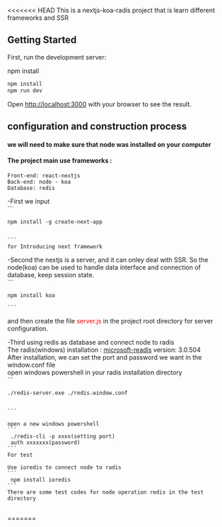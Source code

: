 <<<<<<< HEAD
This is a nextjs-koa-radis project that is learn different frameworks and  SSR

## Getting Started

First, run the development server:

npm install


```bash
npm install
npm run dev
```

Open [http://localhost:3000](http://localhost:3000) with your browser to see the result.

## configuration and construction process
#### we will need to make sure that node was installed on your computer

#### The project main use frameworks :   
    Front-end: react-nextjs  
    Back-end: node - koa  
    Database: redis  

-First we input  
    ```  

    npm install -g create-next-app   


    ```  
    for Introducing next framework  

-Second the nextjs is a server, and it can onley deal with SSR. So the node(koa) can be used to handle data interface and connection of database, keep session state.  
    ``` 

    npm install koa   

    ```  
and then create the file <span style="color:red;">server.js</span> in the project root directory for server configuration.

-Third using redis as database and connect node to radis  
    The radis(windows) installation : [microsoft-readis](https://github.com/microsoftarchive/redis/releases) version: 3.0.504  
    After installation, we can set the port and password we want in the window.conf file  
    open windows powershell in your radis installation directory   
    ```  

    ./redis-server.exe ./redis.window.conf


    ```  

    open a new windows powershell   
    ```  
     ./redis-cli -p xxxx(setting port)
     auth xxxxxxx(password)
    ```  
    For test  

    Use ioredis to connect node to radis  
    ```  
     npm install ioredis
    ```  
    There are some test codes for node operation redis in the test directory  

## 

=======

